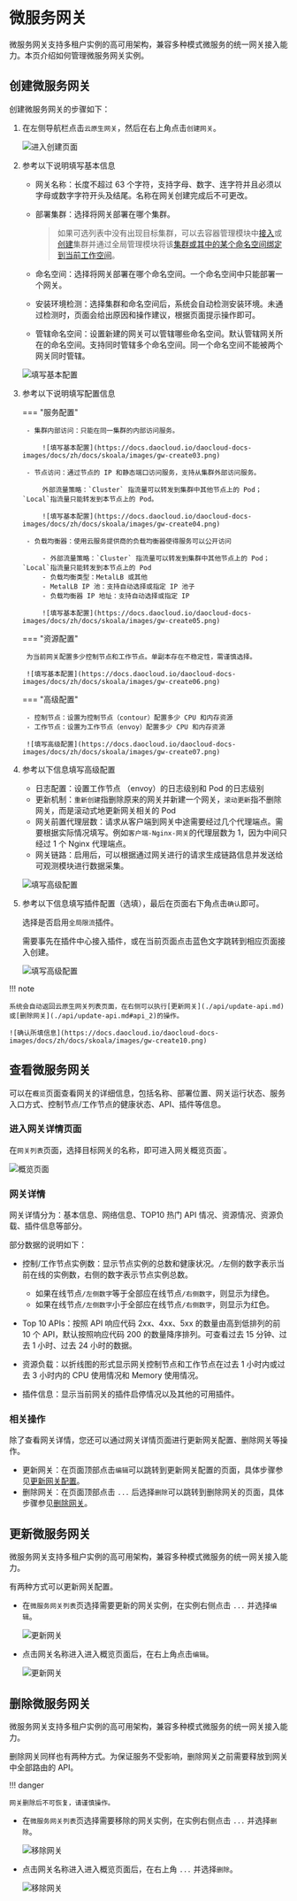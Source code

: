 # 微服务网关

微服务网关支持多租户实例的高可用架构，兼容多种模式微服务的统一网关接入能力。本页介绍如何管理微服务网关实例。

## 创建微服务网关

创建微服务网关的步骤如下：

1. 在左侧导航栏点击`云原生网关`，然后在右上角点击`创建网关`。

    ![进入创建页面](https://docs.daocloud.io/daocloud-docs-images/docs/zh/docs/skoala/images/gw-create01.png)

2. 参考以下说明填写基本信息

    - 网关名称：长度不超过 63 个字符，支持字母、数字、连字符并且必须以字母或数字字符开头及结尾。名称在网关创建完成后不可更改。
    - 部署集群：选择将网关部署在哪个集群。

        > 如果可选列表中没有出现目标集群，可以去容器管理模块中[接入](../../kpanda/user-guide/clusters/integrate-cluster.md)或[创建](../../kpanda/user-guide/clusters/create-cluster.md)集群并通过全局管理模块将该[集群或其中的某个命名空间绑定到当前工作空间](../../ghippo/user-guide/workspace/quota.md#_4)。

    - 命名空间：选择将网关部署在哪个命名空间。一个命名空间中只能部署一个网关。
    - 安装环境检测：选择集群和命名空间后，系统会自动检测安装环境。未通过检测时，页面会给出原因和操作建议，根据页面提示操作即可。
    - 管辖命名空间：设置新建的网关可以管辖哪些命名空间。默认管辖网关所在的命名空间。支持同时管辖多个命名空间。同一个命名空间不能被两个网关同时管辖。

    ![填写基本配置](https://docs.daocloud.io/daocloud-docs-images/docs/zh/docs/skoala/images/gw-create02.png)

3. 参考以下说明填写配置信息

    === "服务配置"

        - 集群内部访问：只能在同一集群的内部访问服务。

            ![填写基本配置](https://docs.daocloud.io/daocloud-docs-images/docs/zh/docs/skoala/images/gw-create03.png)

        - 节点访问：通过节点的 IP 和静态端口访问服务，支持从集群外部访问服务。
        
            外部流量策略：`Cluster` 指流量可以转发到集群中其他节点上的 Pod；`Local`指流量只能转发到本节点上的 Pod。

            ![填写基本配置](https://docs.daocloud.io/daocloud-docs-images/docs/zh/docs/skoala/images/gw-create04.png)

        - 负载均衡器：使用云服务提供商的负载均衡器使得服务可以公开访问

            - 外部流量策略：`Cluster` 指流量可以转发到集群中其他节点上的 Pod；`Local`指流量只能转发到本节点上的 Pod
            - 负载均衡类型：MetalLB 或其他
            - MetalLB IP 池：支持自动选择或指定 IP 池子
            - 负载均衡器 IP 地址：支持自动选择或指定 IP

            ![填写基本配置](https://docs.daocloud.io/daocloud-docs-images/docs/zh/docs/skoala/images/gw-create05.png)

    === "资源配置"

        为当前网关配置多少控制节点和工作节点。单副本存在不稳定性，需谨慎选择。

        ![填写基本配置](https://docs.daocloud.io/daocloud-docs-images/docs/zh/docs/skoala/images/gw-create06.png)

    === "高级配置"

        - 控制节点：设置为控制节点（contour）配置多少 CPU 和内存资源
        - 工作节点：设置为工作节点（envoy）配置多少 CPU 和内存资源

        ![填写高级配置](https://docs.daocloud.io/daocloud-docs-images/docs/zh/docs/skoala/images/gw-create07.png)

4. 参考以下信息填写高级配置

    - 日志配置：设置工作节点 （envoy）的日志级别和 Pod 的日志级别
    - 更新机制：`重新创建`指删除原来的网关并新建一个网关，`滚动更新`指不删除网关，而是滚动式地更新网关相关的 Pod
    - 网关前置代理层数：请求从客户端到网关中途需要经过几个代理端点。需要根据实际情况填写。例如`客户端-Nginx-网关`的代理层数为 1，因为中间只经过 1 个 Nginx 代理端点。
    - 网关链路：启用后，可以根据通过网关进行的请求生成链路信息并发送给可观测模块进行数据采集。

    ![填写高级配置](https://docs.daocloud.io/daocloud-docs-images/docs/zh/docs/skoala/images/gw-create08.png)

5. 参考以下信息填写插件配置（选填），最后在页面右下角点击`确认`即可。

    选择是否启用`全局限流`插件。

    需要事先在插件中心接入插件，或在当前页面点击蓝色文字跳转到相应页面接入创建。

    ![填写高级配置](https://docs.daocloud.io/daocloud-docs-images/docs/zh/docs/skoala/images/gw-create09.png)

!!! note

    系统会自动返回云原生网关列表页面，在右侧可以执行[更新网关](./api/update-api.md)或[删除网关](./api/update-api.md#api_2)的操作。

    ![确认所填信息](https://docs.daocloud.io/daocloud-docs-images/docs/zh/docs/skoala/images/gw-create10.png)

## 查看微服务网关

可以在`概览`页面查看网关的详细信息，包括名称、部署位置、网关运行状态、服务入口方式、控制节点/工作节点的健康状态、API、插件等信息。

### 进入网关详情页面

在`网关列表`页面，选择目标网关的名称，即可进入网关概览页面`。

![概览页面](./images/overview.png)

### 网关详情

网关详情分为：基本信息、网络信息、TOP10 热门 API 情况、资源情况、资源负载、插件信息等部分。

部分数据的说明如下：

<!--
- 手工服务接入数：指在`服务列表`页面通过`添加服务`手工添加到当前网关的服务数量。
- 自动服务接入数：指在`服务列表`页面通过`纳管服务`自动添加到当前网关的服务数量。
- 域名管理：指当前网关下的域名数量。
- API 数量：指当前网关中使用的 API 数量。
-->
- 控制/工作节点实例数：显示节点实例的总数和健康状况。`/`左侧的数字表示当前在线的实例数，右侧的数字表示节点实例总数。

    - 如果在线节点`/左侧数字`等于全部应在线节点`/右侧数字`，则显示为绿色。
    - 如果在线节点`/左侧数字`小于全部应在线节点`/右侧数字`，则显示为红色。

- Top 10 APIs：按照 API 响应代码 2xx、4xx、5xx 的数量由高到低排列的前 10 个 API，默认按照响应代码 200 的数量降序排列。可查看过去 15 分钟、过去 1 小时、过去 24 小时的数据。
- 资源负载：以折线图的形式显示网关控制节点和工作节点在过去 1 小时内或过去 3 小时内的 CPU 使用情况和 Memory 使用情况。
- 插件信息：显示当前网关的插件启停情况以及其他的可用插件。

### 相关操作

除了查看网关详情，您还可以通过网关详情页面进行更新网关配置、删除网关等操作。

- 更新网关：在页面顶部点击`编辑`可以跳转到更新网关配置的页面，具体步骤参见[更新网关配置](./api/update-api.md)。
- 删除网关：在页面顶部点击 `...` 后选择`删除`可以跳转到删除网关的页面，具体步骤参见[删除网关](./api/update-api.md#api_2)。
<!--- 管理 API：在“网关数据”部分点击“API 数量”可以进入 API 列表，进行增删改查等操作。-->

## 更新微服务网关

微服务网关支持多租户实例的高可用架构，兼容多种模式微服务的统一网关接入能力。

有两种方式可以更新网关配置。

- 在`微服务网关列表`页选择需要更新的网关实例，在实例右侧点击 `...` 并选择`编辑`。

    ![更新网关](https://docs.daocloud.io/daocloud-docs-images/docs/skoala/ms-gateway/gateway/imgs/update.png)

- 点击网关名称进入进入概览页面后，在右上角点击`编辑`。

    ![更新网关](./images/overview.png)

## 删除微服务网关

微服务网关支持多租户实例的高可用架构，兼容多种模式微服务的统一网关接入能力。

删除网关同样也有两种方式。为保证服务不受影响，删除网关之前需要释放到网关中全部路由的 API。

!!! danger

    网关删除后不可恢复，请谨慎操作。

- 在`微服务网关列表`页选择需要移除的网关实例，在实例右侧点击 `...` 并选择`删除`。

    ![移除网关](https://docs.daocloud.io/daocloud-docs-images/docs/skoala/ms-gateway/gateway/imgs/delete.png)

- 点击网关名称进入进入概览页面后，在右上角 `...` 并选择`删除`。

    ![移除网关](./images/delete-gateway.png)
